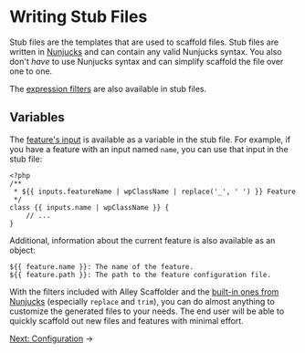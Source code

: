 # Writing Stub Files

Stub files are the templates that are used to scaffold files. Stub files are
written in [Nunjucks](https://mozilla.github.io/nunjucks/templating.html) and
can contain any valid Nunjucks syntax. You also don't _have_ to use Nunjucks
syntax and can simplify scaffold the file over one to one.

The [expression filters](./3-expressions.md) are also available in stub files.

## Variables

The [feature's input](./2-features.md#input) is available as a variable in the
stub file. For example, if you have a feature with an input named `name`, you
can use that input in the stub file:

	<?php
	/**
	 * ${{ inputs.featureName | wpClassName | replace('_', ' ') }} Feature
	 */
	class {{ inputs.name | wpClassName }} {
		// ...
	}

Additional, information about the current feature is also available as an object:

	${{ feature.name }}: The name of the feature.
	${{ feature.path }}: The path to the feature configuration file.

With the filters included with Alley Scaffolder and the [built-in ones from
Nunjucks](https://mozilla.github.io/nunjucks/templating.html#builtin-filters)
(especially `replace` and `trim`), you can do almost anything to customize the
generated files to your needs. The end user will be able to quickly scaffold out
new files and features with minimal effort.

[Next: Configuration](./5-configuration.md) &rarr;
